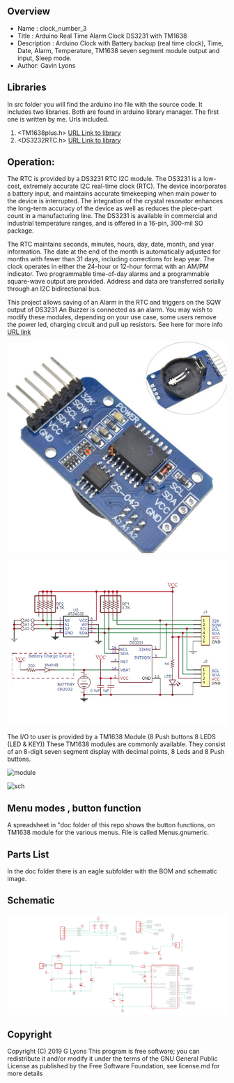 
Overview
--------------------
* Name : clock_number_3
* Title : Arduino Real Time Alarm Clock DS3231 with TM1638
* Description : Arduino Clock with Battery backup (real time clock), 
Time, Date, Alarm, Temperature, TM1638 seven segment module output and input, Sleep mode.
* Author: Gavin Lyons

Libraries
------------------------
In src folder you will find the arduino ino file with the source code.
It includes two libraries. Both are found in arduino library manager.
The first one is written by me. Urls included.

1. <TM1638plus.h> [URL Link to library](https://github.com/gavinlyonsrepo/TM1638plus)
2. <DS3232RTC.h>  [URL Link to library](https://github.com/JChristensen/DS3232RTC)


Operation:
------------------------
The RTC is provided by a DS3231 RTC I2C module.
The DS3231 is a low-cost, extremely accurate I2C
real-time clock (RTC).
The device incorporates a battery input, and maintains
accurate timekeeping when main power to the device
is interrupted. The integration of the crystal resonator
enhances the long-term accuracy of the device as well
as reduces the piece-part count in a manufacturing line.
The DS3231 is available in commercial and industrial
temperature ranges, and is offered in a 16-pin, 300-mil
SO package.

The RTC maintains seconds, minutes, hours, day, date,
month, and year information. The date at the end of the
month is automatically adjusted for months with fewer
than 31 days, including corrections for leap year. The
clock operates in either the 24-hour or 12-hour format
with an AM/PM indicator. Two programmable time-of-day
alarms and a programmable square-wave output are
provided. Address and data are transferred serially
through an I2C bidirectional bus.

This project allows saving of an Alarm in the RTC and triggers on the SQW output of DS3231
An Buzzer is connected as an alarm. You may wish to modify these modules,
depending on your use case, some users remove the power led, charging circuit and pull up resistors.
See here for more info [URL link](https://protosupplies.com/product/ds3231-rtc-with-eeprom-module/)

![ScreenShot clock](https://github.com/gavinlyonsrepo/Arduino_Clock_3/blob/master/doc/image/RTC.jpg)

![ScreenShot clock](https://github.com/gavinlyonsrepo/Arduino_Clock_3/blob/master/doc/image/RTC2.jpg)

The I/O to user is provided by a TM1638 Module (8 Push buttons 8 LEDS (LED & KEY))
These TM1638 modules are commonly available. 
They consist of an 8-digit seven segment display with decimal points,
8 Leds and 8 Push buttons. 

![ module ](https://github.com/gavinlyonsrepo/pic_16F18446_projects/blob/master/images/TM1638.jpg)


![ sch ](https://github.com/gavinlyonsrepo/pic_16F18446_projects/blob/master/images/TM1638_2.jpg)


Menu modes , button function
--------------------------------
A spreadsheet in "doc folder of this repo shows the button functions,
on TM1638 module for the various menus. File is called Menus.gnumeric.

Parts List
------------------------------
In the doc folder there is an eagle subfolder with the BOM and schematic image.


Schematic
---------------------------

![ScreenShot schematic](https://github.com/gavinlyonsrepo/Arduino_Clock_3/blob/master/doc/eagle/clock3.png)


Copyright
-------------------------------

Copyright (C) 2019 G Lyons This program is free software; you can redistribute it and/or modify it under the terms of the GNU General Public License as published by the Free Software Foundation, see license.md for more details
